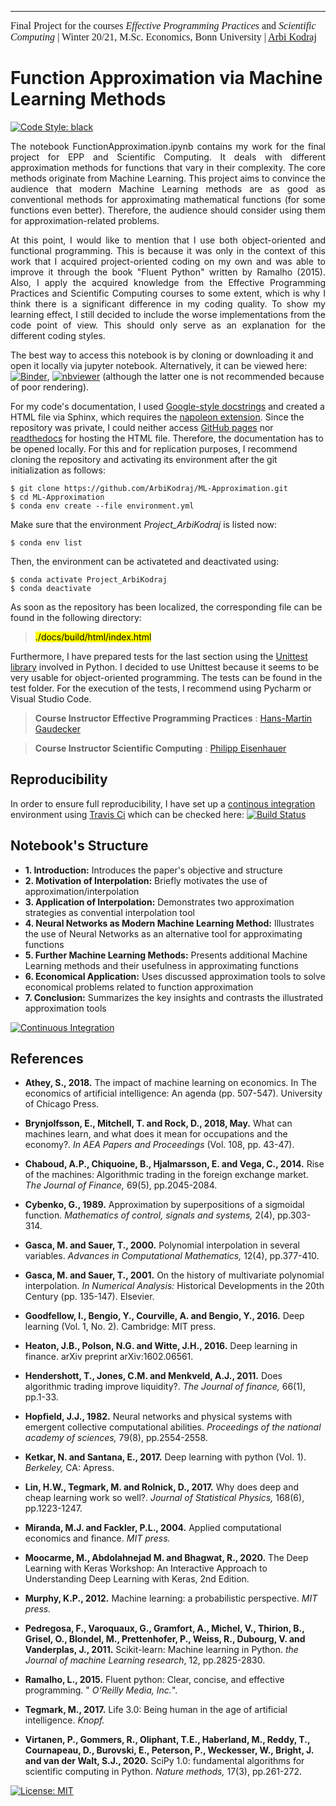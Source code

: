 ---
<font face="ITC Berkeley Oldstyle" size="3">Final Project for the courses <i>Effective Programming Practices</i> and <i>Scientific Computing</i> | Winter 20/21, M.Sc. Economics, Bonn University | [Arbi Kodraj](https://github.com/ArbiKodraj) </font><br/>

# Function Approximation via Machine Learning Methods

[![Code Style: black](https://img.shields.io/badge/code%20style-black-000000.svg)](https://github.com/psf/black)

<p align="justify">
The notebook FunctionApproximation.ipynb contains my work for the final project for EPP and Scientific Computing. It deals with different approximation methods for functions that vary in their complexity. The core methods originate from Machine Learning. This project aims to convince the audience that modern Machine Learning methods are as good as conventional methods for approximating mathematical functions (for some functions even better). Therefore, the audience should consider using them for approximation-related problems.  
</p>

<p align="justify">
At this point, I would like to mention that I use both object-oriented and functional programming. This is because it was only in the context of this work that I acquired project-oriented coding on my own and was able to improve it through the book "Fluent Python" written by Ramalho (2015). Also, I apply the acquired knowledge from the Effective Programming Practices and Scientific Computing courses to some extent, which is why I think there is a significant difference in my coding quality. To show my learning effect, I still decided to include the worse implementations from the code point of view. This should only serve as an explanation for the different coding styles. 
</p>

The best way to access this notebook is by cloning or downloading it and open it locally via jupyter notebook. Alternatively, it can be viewed here: [![Binder](https://mybinder.org/badge_logo.svg)](https://mybinder.org/v2/gh/ArbiKodraj/ML-Approximation/a9c18f366e33e59233524082bd822936bf366be2), [![nbviewer](https://raw.githubusercontent.com/jupyter/design/master/logos/Badges/nbviewer_badge.svg)](https://nbviewer.jupyter.org/github/ArbiKodraj/ML-Approximation/tree/master/) (although the latter one is not recommended because of poor rendering).
 
For my code's documentation, I used <a href="https://sphinxcontrib-napoleon.readthedocs.io/en/latest/example_google.html">Google-style docstrings</a> and created a HTML file via Sphinx, which requires the <a href="https://www.sphinx-doc.org/en/master/usage/extensions/napoleon.html">napoleon extension</a>. Since the repository was private, I could neither access <a href="https://pages.github.com">GitHub pages</a> nor <a href="https://readthedocs.com/dashboard/">readthedocs</a> for hosting the HTML file. Therefore, the documentation has to be opened locally. For this and for replication purposes, I recommend cloning the repository and activating its environment after the git initialization as follows:

```
$ git clone https://github.com/ArbiKodraj/ML-Approximation.git
$ cd ML-Approximation
$ conda env create --file environment.yml
```

Make sure that the environment *Project_ArbiKodraj* is listed now:

```
$ conda env list
```

Then, the environment can be activateted and deactivated using:

```
$ conda activate Project_ArbiKodraj
$ conda deactivate 
```

As soon as the repository has been localized, the corresponding file can be found in the following directory:

> <mark>./docs/build/html/index.html</mark>

Furthermore, I have prepared tests for the last section using the <a href="https://docs.python.org/3/library/unittest.html#unittest
">Unittest library</a> involved in Python. I decided to use Unittest because it seems to be very usable for object-oriented programming. The tests can be found in the test folder. For the execution of the tests, I recommend using Pycharm or Visual Studio Code.

> **Course Instructor Effective Programming Practices** : [Hans-Martin Gaudecker](https://github.com/hmgaudecker)

> **Course Instructor Scientific Computing** : [Philipp Eisenhauer](https://github.com/peisenha)

## Reproducibility

In order to ensure full reproducibility, I have set up a [continous integration](https://github.com/ArbiKodraj/Final_Project/blob/master/material/travis-ci.png) environment using [Travis Ci](https://travis-ci.com) which can be checked here: [![Build Status](https://travis-ci.com/ArbiKodraj/ML-Approximation.svg?token=FjHb3G3wqwrNzub1KhJT&branch=master)](https://travis-ci.com/ArbiKodraj/ML-Approximation)


## Notebook's Structure

- **1. Introduction:** Introduces the paper's objective and structure
- **2. Motivation of Interpolation:** Briefly motivates the use of approximation/interpolation
- **3. Application of Interpolation:** Demonstrates two approximation strategies as convential interpolation tool
- **4. Neural Networks as Modern Machine Learning Method:** Illustrates the use of Neural Networks as an alternative tool for approximating functions
- **5. Further Machine Learning Methods:** Presents additional Machine Learning methods and their usefulness in approximating functions
- **6. Economical Application:** Uses discussed approximation tools to solve economical problems related to function approximation
- **7. Conclusion:** Summarizes the key insights and contrasts the illustrated approximation tools

[![Continuous Integration](https://github.com/ArbiKodraj/ML-Approximation/workflows/Continuous%20Integration/badge.svg)](https://github.com/ArbiKodraj/ML-Approximation/actions)

## References

- <b>Athey, S., 2018.</b> The impact of machine learning on economics. In The economics of artificial intelligence: An agenda (pp. 507-547). University of Chicago Press.

- <b>Brynjolfsson, E., Mitchell, T. and Rock, D., 2018, May.</b> What can machines learn, and what does it mean for occupations and the economy?. *In AEA Papers and Proceedings* (Vol. 108, pp. 43-47).

- <b>Chaboud, A.P., Chiquoine, B., Hjalmarsson, E. and Vega, C., 2014.</b> Rise of the machines: Algorithmic trading in the foreign exchange market. *The Journal of Finance,* 69(5), pp.2045-2084.

- <b>Cybenko, G., 1989.</b> Approximation by superpositions of a sigmoidal function. *Mathematics of control, signals and systems,* 2(4), pp.303-314.

- <b>Gasca, M. and Sauer, T., 2000.</b> Polynomial interpolation in several variables. *Advances in Computational Mathematics,* 12(4), pp.377-410.

- <b>Gasca, M. and Sauer, T., 2001.</b> On the history of multivariate polynomial interpolation. *In Numerical Analysis:* Historical Developments in the 20th Century (pp. 135-147). Elsevier.

- <b>Goodfellow, I., Bengio, Y., Courville, A. and Bengio, Y., 2016.</b>  Deep learning (Vol. 1, No. 2). Cambridge: MIT press.

- <b>Heaton, J.B., Polson, N.G. and Witte, J.H., 2016.</b> Deep learning in finance. arXiv preprint arXiv:1602.06561.

- <b>Hendershott, T., Jones, C.M. and Menkveld, A.J., 2011.</b> Does algorithmic trading improve liquidity?. *The Journal of finance,* 66(1), pp.1-33.

- <b>Hopfield, J.J., 1982.</b> Neural networks and physical systems with emergent collective computational abilities. *Proceedings of the national academy of sciences,* 79(8), pp.2554-2558.

- <b>Ketkar, N. and Santana, E., 2017.</b> Deep learning with python (Vol. 1). *Berkeley,* CA: Apress.

- <b>Lin, H.W., Tegmark, M. and Rolnick, D., 2017.</b> Why does deep and cheap learning work so well?. *Journal of Statistical Physics,* 168(6), pp.1223-1247.

- <b>Miranda, M.J. and Fackler, P.L., 2004.</b> Applied computational economics and finance. *MIT press.*

- <b>Moocarme, M., Abdolahnejad M. and Bhagwat, R., 2020.</b> The Deep Learning with Keras Workshop: An Interactive Approach to Understanding Deep Learning with Keras, 2nd Edition. 

- <b>Murphy, K.P., 2012.</b> Machine learning: a probabilistic perspective. *MIT press.*

- <b>Pedregosa, F., Varoquaux, G., Gramfort, A., Michel, V., Thirion, B., Grisel, O., Blondel, M., Prettenhofer, P., Weiss, R., Dubourg, V. and Vanderplas, J., 2011.</b> Scikit-learn: Machine learning in Python. *the Journal of machine Learning research*, 12, pp.2825-2830.

- <b>Ramalho, L., 2015.</b> Fluent python: Clear, concise, and effective programming. " *O'Reilly Media, Inc.*".

- <b>Tegmark, M., 2017.</b> Life 3.0: Being human in the age of artificial intelligence. *Knopf.*

- <b>Virtanen, P., Gommers, R., Oliphant, T.E., Haberland, M., Reddy, T., Cournapeau, D., Burovski, E., Peterson, P., Weckesser, W., Bright, J. and van der Walt, S.J., 2020.</b> SciPy 1.0: fundamental algorithms for scientific computing in Python. *Nature methods,* 17(3), pp.261-272.

[![License: MIT](https://img.shields.io/badge/License-MIT-blue.svg)](https://github.com/ArbiKodraj/Final_Project/blob/master/LICENSE)
